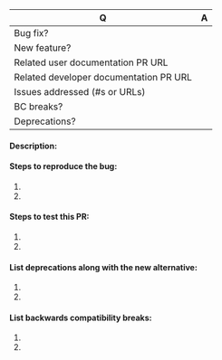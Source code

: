 [//]: # ( Please answer the following questions: )

| Q  | A
| --- | ---
| Bug fix? | 
| New feature? | 
| Related user documentation PR URL | 
| Related developer documentation PR URL | 
| Issues addressed (#s or URLs) | 
| BC breaks? | 
| Deprecations? | 

[//]: # ( Note that all new features should have a related user and/or developer documentation PR in their respective repositories. )

[//]: # ( Required: )
#### Description:

[//]: # ( As applicable: )
#### Steps to reproduce the bug:
1. 
2. 

#### Steps to test this PR:
1. 
2. 

#### List deprecations along with the new alternative:
1. 
2. 

#### List backwards compatibility breaks:
1. 
2. 